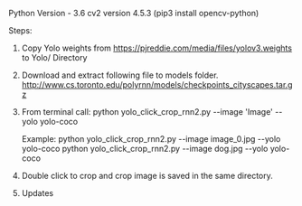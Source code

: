 Python Version - 3.6
cv2 version 4.5.3 (pip3 install opencv-python)




Steps:
1. Copy Yolo weights from https://pjreddie.com/media/files/yolov3.weights
to Yolo/ Directory


2. Download and extract following file to models folder.
http://www.cs.toronto.edu/polyrnn/models/checkpoints_cityscapes.tar.gz

3. From terminal call:
    python yolo_click_crop_rnn2.py --image 'Image' --yolo yolo-coco

    Example:
    python yolo_click_crop_rnn2.py --image image_0.jpg --yolo yolo-coco
    python yolo_click_crop_rnn2.py --image dog.jpg --yolo yolo-coco

3. Double click to crop and crop image is saved in the same directory.

4. Updates
